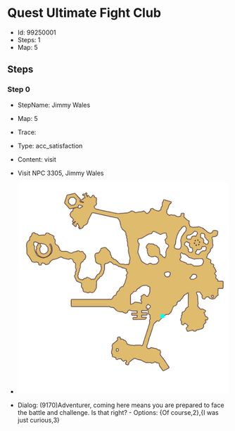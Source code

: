 # Quest Ultimate Fight Club

- Id: 99250001
- Steps: 1
- Map: 5

## Steps

### Step 0
- StepName:  Jimmy Wales
- Map:  5
- Trace:  
- Type:  acc_satisfaction
- Content:  visit
- Visit NPC 3305, Jimmy Wales

- ![images/99250001_0.png](images/99250001_0.png)
- Dialog: (9170)Adventurer, coming here means you are prepared to face the battle and challenge. Is that right? - Options: {Of course,2},{I was just curious,3}


